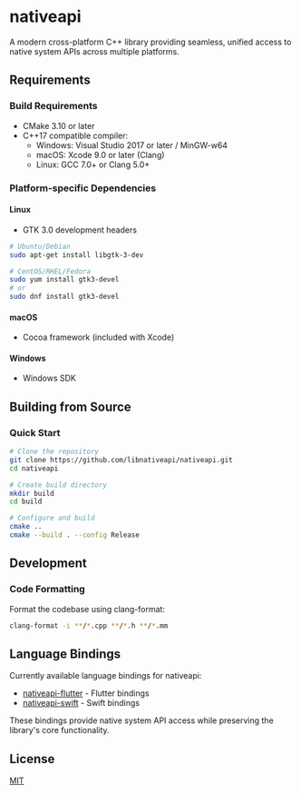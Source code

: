 # nativeapi

A modern cross-platform C++ library providing seamless, unified access to native system APIs across multiple platforms.

## Requirements

### Build Requirements

- CMake 3.10 or later
- C++17 compatible compiler:
  - Windows: Visual Studio 2017 or later / MinGW-w64
  - macOS: Xcode 9.0 or later (Clang)
  - Linux: GCC 7.0+ or Clang 5.0+

### Platform-specific Dependencies

#### Linux

- GTK 3.0 development headers

```bash
# Ubuntu/Debian
sudo apt-get install libgtk-3-dev

# CentOS/RHEL/Fedora
sudo yum install gtk3-devel
# or
sudo dnf install gtk3-devel
```

#### macOS

- Cocoa framework (included with Xcode)

#### Windows

- Windows SDK

## Building from Source

### Quick Start

```bash
# Clone the repository
git clone https://github.com/libnativeapi/nativeapi.git
cd nativeapi
```
```bash
# Create build directory
mkdir build
cd build

# Configure and build
cmake ..
cmake --build . --config Release
```

## Development

### Code Formatting

Format the codebase using clang-format:

```bash
clang-format -i **/*.cpp **/*.h **/*.mm
```

## Language Bindings

Currently available language bindings for nativeapi:

- [nativeapi-flutter](https://github.com/libnativeapi/nativeapi-flutter) - Flutter bindings
- [nativeapi-swift](https://github.com/leanflutter/nativeapi-swift) - Swift bindings

These bindings provide native system API access while preserving the library's core functionality.

## License

[MIT](./LICENSE)
